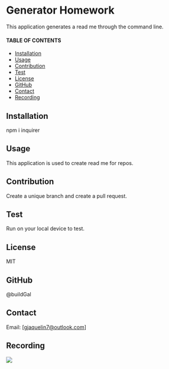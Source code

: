 # Generator Homework
  This application generates a read me through the command line.

  #### TABLE OF CONTENTS 
  * [Installation](#Installation)
  * [Usage](#Usage)
  * [Contribution](#Contribution)
  * [Test](#Test)
  * [License](#License)
  * [GitHub](#GitHub)
  * [Contact](#Contact)
  * [Recording](#Recording)


  ## Installation
  npm i inquirer

  ## Usage
   This application is used to create read me for repos.

  ## Contribution 
  Create a unique branch and create a pull request. 

  ## Test
  Run on your local device to test. 

  ## License 
  MIT

  ## GitHub
  @buildGal

  ## Contact
  Email: [gjaquelin7@outlook.com]

  ## Recording
  ![](ReadMeGeneratpr-1609219123120.gif)


